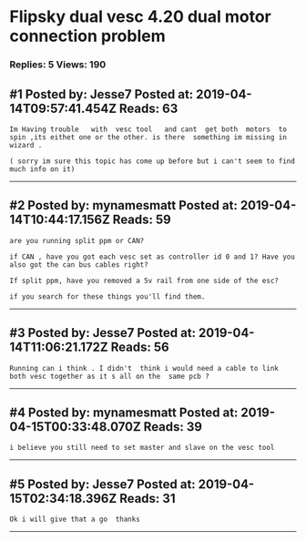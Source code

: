 # Flipsky dual vesc 4.20 dual motor connection problem

### Replies: 5 Views: 190

## \#1 Posted by: Jesse7 Posted at: 2019-04-14T09:57:41.454Z Reads: 63

```
Im Having trouble   with  vesc tool   and cant  get both  motors  to spin ,its eithet one or the other. is there  something im missing in wizard .

( sorry im sure this topic has come up before but i can't seem to find much info on it)
```

---
## \#2 Posted by: mynamesmatt Posted at: 2019-04-14T10:44:17.156Z Reads: 59

```
are you running split ppm or CAN?

if CAN , have you got each vesc set as controller id 0 and 1? Have you also got the can bus cables right? 

If split ppm, have you removed a 5v rail from one side of the esc?

if you search for these things you'll find them.
```

---
## \#3 Posted by: Jesse7 Posted at: 2019-04-14T11:06:21.172Z Reads: 56

```
Running can i think . I didn't  think i would need a cable to link both vesc together as it s all on the  same pcb ?
```

---
## \#4 Posted by: mynamesmatt Posted at: 2019-04-15T00:33:48.070Z Reads: 39

```
i believe you still need to set master and slave on the vesc tool
```

---
## \#5 Posted by: Jesse7 Posted at: 2019-04-15T02:34:18.396Z Reads: 31

```
Ok i will give that a go  thanks
```

---
